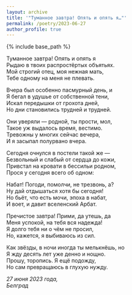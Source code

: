 ```yaml
---
layout: archive
title: '"Туманное завтра! Опять и опять я…"'
permalink: /poetry/2023-06-27
author_profile: true
---
```


{% include base_path %}

Туманное завтра! Опять и опять я <br>
Рыдаю в твоих распростёртых объятьях. <br>
Мой строгий отец, моя нежная мать, <br>
Тебе одному на меня не плевать. <br>

Вчера был особенно пасмурный день, и <br>
Я бегал в удушье от собственной тени, <br>
Искал передышки от грохота дней, <br>
Но дни становились трудней и трудней. <br>

Они уверяли — родной, ты прости, мол, <br>
Такое уж выдалось время, вестимо. <br>
Тревожны у многих сейчас вечера, <br>
И я засыпал полурвано вчера. <br>

Сегодня очнулся в постели такой же — <br>
Безвольный и слабый от сердца до кожи, <br>
Привстал на кровати в бессильи родном, <br>
Прося у сегодня всего об одном: <br>

Набат! Погоди, помолчи, не трезвонь, а? <br>
Ну дай отдышаться хотя бы сегодня! <br>
Но бьёт, что есть мочи, эпоха в набат, <br>
И воет, и давит вселенский Арбат. <br>

Пречистое завтра! Прими, да утешь, да <br>
Меня успокой, на тебя вся надежда! <br>
Я долго тебя ни о чём не просил, <br>
Но, кажется, я выбиваюсь из сил. <br>

Как звёзды, в ночи иногда ты мелькнёшь, но <br>
Я жду десять лет уже денно и нощно. <br>
Прошу, торопись. Я ещё подожду, <br>
Но сам превращаюсь в глухую нужду. <br>

<i>27 июня 2023 года,</i> <br>
<i>Белград</i>
